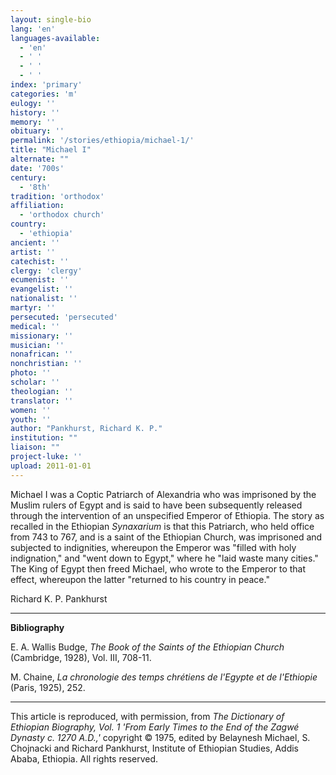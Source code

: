 ```yaml
---
layout: single-bio
lang: 'en'
languages-available:
  - 'en'
  - ' '
  - ' '
  - ' '
index: 'primary'
categories: 'm'
eulogy: ''
history: ''
memory: ''
obituary: ''
permalink: '/stories/ethiopia/michael-1/'
title: "Michael I"
alternate: ""
date: '700s'
century:
  - '8th'
tradition: 'orthodox'
affiliation:
  - 'orthodox church'
country:
  - 'ethiopia'
ancient: ''
artist: ''
catechist: ''
clergy: 'clergy'
ecumenist: ''
evangelist: ''
nationalist: ''
martyr: ''
persecuted: 'persecuted'
medical: ''
missionary: ''
musician: ''
nonafrican: ''
nonchristian: ''
photo: ''
scholar: ''
theologian: ''
translator: ''
women: ''
youth: ''
author: "Pankhurst, Richard K. P."
institution: ""
liaison: ""
project-luke: ''
upload: 2011-01-01
---
```




Michael I was a Coptic Patriarch of Alexandria who was imprisoned by the Muslim rulers of Egypt and is said to have been subsequently released through the intervention of an unspecified Emperor of Ethiopia. The story as recalled in the Ethiopian *Synaxarium* is that this Patriarch, who held office from 743 to 767, and is a saint of the Ethiopian Church, was imprisoned and subjected to indignities, whereupon the Emperor was "filled with holy indignation," and "went down to Egypt," where he "laid waste many cities." The King of Egypt then freed Michael, who wrote to the Emperor to that effect, whereupon the latter "returned to his country in peace."

Richard K. P. Pankhurst

---

**Bibliography**

E. A. Wallis Budge, *The Book of the Saints of the Ethiopian Church* (Cambridge, 1928), Vol. III, 708-11.

M. Chaine, *La chronologie des temps chrétiens de l'Egypte et de l'Ethiopie* (Paris, 1925), 252.

---

This article is reproduced, with permission, from *The Dictionary of Ethiopian Biography, Vol. 1 'From Early Times to the End of the Zagwé Dynasty c. 1270 A.D.,'* copyright &copy; 1975, edited by Belaynesh Michael, S. Chojnacki and Richard Pankhurst, Institute of Ethiopian Studies, Addis Ababa, Ethiopia.  All rights reserved.
